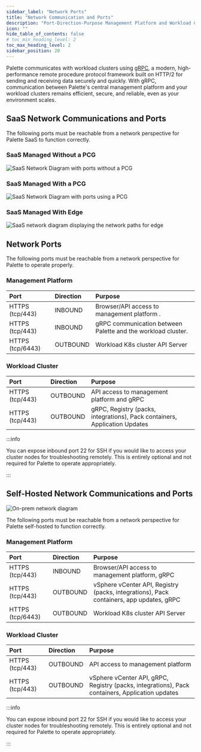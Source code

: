 ```yaml
---
sidebar_label: "Network Ports"
title: "Network Communication and Ports"
description: "Port-Direction-Purpose Management Platform and Workload Clusters"
icon: ""
hide_table_of_contents: false
# toc_min_heading_level: 2
toc_max_heading_level: 2
sidebar_position: 20
---
```


Palette communicates with workload clusters using [gRPC](https://grpc.io), a modern, high-performance remote procedure
protocol framework built on HTTP/2 for sending and receiving data securely and quickly. With gRPC, communication between
Palette's central management platform and your workload clusters remains efficient, secure, and reliable, even as your
environment scales.

## SaaS Network Communications and Ports

The following ports must be reachable from a network perspective for Palette SaaS to function correctly.

### SaaS Managed Without a PCG

![SaaS Network Diagram with ports without a PCG](/architecture_networking-ports_saas-network-diagram-grpc-no-pcg.webp)

### SaaS Managed With a PCG

![SaaS Network Diagram with ports using a PCG](/architecture_networking-ports_saas-network-diagram-grpc.webp "title=SaaS Network Diagram with ports w/PCG")

### SaaS Managed With Edge

![SaaS network diagram displaying the network paths for edge](/architecture_networking-ports_saas-network-diagram-edge-grpc.webp)

## Network Ports

The following ports must be reachable from a network perspective for Palette to operate properly.

### Management Platform

| Port             | Direction | Purpose                                                      |
| :--------------- | :-------- | :----------------------------------------------------------- |
| HTTPS (tcp/443)  | INBOUND   | Browser/API access to management platform .                  |
| HTTPS (tcp/443)  | INBOUND   | gRPC communication between Palette and the workload cluster. |
| HTTPS (tcp/6443) | OUTBOUND  | Workload K8s cluster API Server                              |

### Workload Cluster

| Port            | Direction | Purpose                                                                    |
| :-------------- | :-------- | :------------------------------------------------------------------------- |
| HTTPS (tcp/443) | OUTBOUND  | API access to management platform and gRPC                                 |
| HTTPS (tcp/443) | OUTBOUND  | gRPC, Registry (packs, integrations), Pack containers, Application Updates |

:::info

You can expose inbound port 22 for SSH if you would like to access your cluster nodes for troubleshooting remotely. This
is entirely optional and not required for Palette to operate appropriately.

:::

## Self-Hosted Network Communications and Ports

![On-prem network diagram](/architecture_networking-ports_on_prem_network-diagram-grpc-new.webp)

The following ports must be reachable from a network perspective for Palette self-hosted to function correctly.

### Management Platform

| **Port**         | **Direction** | **Purpose**                                                                             |
| :--------------- | :------------ | :-------------------------------------------------------------------------------------- |
| HTTPS (tcp/443)  | INBOUND       | Browser/API access to management platform, gRPC                                         |
| HTTPS (tcp/443)  | OUTBOUND      | vSphere vCenter API, Registry (packs, integrations), Pack containers, app updates, gRPC |
| HTTPS (tcp/6443) | OUTBOUND      | Workload K8s cluster API Server                                                         |

### Workload Cluster

| **Port**        | **Direction** | **Purpose**                                                                                     |
| :-------------- | :------------ | :---------------------------------------------------------------------------------------------- |
| HTTPS (tcp/443) | OUTBOUND      | API access to management platform                                                               |
| HTTPS (tcp/443) | OUTBOUND      | vSphere vCenter API, gRPC, Registry (packs, integrations), Pack containers, Application updates |

:::info

You can expose inbound port 22 for SSH if you would like to access your cluster nodes for troubleshooting remotely. This
is entirely optional and not required for Palette to operate appropriately.

:::
